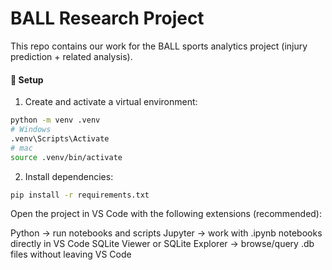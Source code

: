 # BALL Research Project

This repo contains our work for the BALL sports analytics project (injury prediction + related analysis).

#### 🔧 Setup

1. Create and activate a virtual environment:

```bash
python -m venv .venv
# Windows
.venv\Scripts\Activate
# mac
source .venv/bin/activate
```
2. Install dependencies:

```bash
pip install -r requirements.txt
```
Open the project in VS Code with the following extensions (recommended):

Python -> run notebooks and scripts
Jupyter -> work with .ipynb notebooks directly in VS Code
SQLite Viewer or SQLite Explorer -> browse/query .db files without leaving VS Code